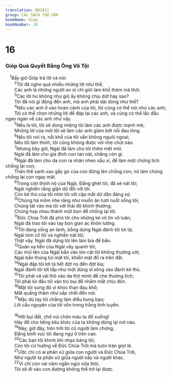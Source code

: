 ```yaml
---
translation: BD2011
group: CÁC SÁCH THƠ-VĂN
bookName: Gióp 
bookNumber: 18
---
```


<div class="title"><h1>16</h1><h3>Gióp Quả Quyết Rằng Ông Vô Tội</h3></div>
<span class="verse giop_16_1"> <sup>1</sup>Bấy giờ Gióp trả lời và nói:<br/></span>
<span class="verse giop_16_2">  <sup>2</sup>Tôi đã nghe quá nhiều những lời như thế;<br/>  Các anh là những người an ủi chỉ giỏi làm khổ thêm mà thôi.<br/></span>
<span class="verse giop_16_3">  <sup>3</sup>Các lời hư không như gió ấy không chịu dứt hay sao?<br/>  Tôi đã nói gì động đến anh, mà anh phải dài dòng như thế?<br/></span>
<span class="verse giop_16_4">  <sup>4</sup>Nếu các anh ở vào hoàn cảnh của tôi, tôi cũng có thể nói như các anh;<br/>  Tôi có thể chọn những lời để đáp lại các anh, và cũng có thể lắc đầu ngao ngán về các anh như vậy.<br/></span>
<span class="verse giop_16_5">  <sup>5</sup>Nếu là tôi, tôi sẽ dùng miệng tôi làm các anh được mạnh mẽ;<br/>  Những lời của môi tôi sẽ làm các anh giảm bớt nỗi đau lòng.<br/></span>
<span class="verse giop_16_6">  <sup>6</sup>Nếu tôi nói ra, nỗi khổ của tôi vẫn không nguôi ngoai;<br/>  Nếu tôi làm thinh, tôi cũng không được vơi nhẹ chút nào.<br/></span>
<span class="verse giop_16_7">  <sup>7</sup>Nhưng bây giờ, Ngài đã làm cho tôi thêm mệt mỏi.<br/>  Ngài đã làm cho gia đình con tan nát, chẳng còn gì.<br/></span>
<span class="verse giop_16_8">  <sup>8</sup>Ngài đã làm cho da con ra nhăn nheo xấu xí, để làm một chứng tích chống lại con;<br/>  Thân thể xanh xao gầy gò của con đứng lên chống con; nó làm chứng chống lại con ngay mặt.<br/></span>
<span class="verse giop_16_9">  <sup>9</sup>Trong cơn thịnh nộ của Ngài, Ðấng ghét tôi, đã xé nát tôi;<br/>  Ngài nghiến răng giận dữ đối với tôi.<br/>  Còn kẻ thù của tôi nhìn tôi với cặp mắt dữ dằn đáng sợ.<br/></span>
<span class="verse giop_16_10">  <sup>10</sup>Chúng há mồm nhe răng như muốn ăn tươi nuốt sống tôi;<br/>  Chúng tát vào má tôi với thái độ khinh thường;<br/>  Chúng họp nhau thành một bọn để chống lại tôi.<br/></span>
<span class="verse giop_16_11">  <sup>11</sup>Ðức Chúa Trời đã phó tôi cho những kẻ vô tín vô luân;<br/>  Ngài đã trao tôi vào tay bọn gian ác khôn lường.<br/></span>
<span class="verse giop_16_12">  <sup>12</sup>Tôi đang sống an lành, bỗng dưng Ngài đánh tôi tơi tả;<br/>  Ngài tóm cổ tôi và nghiền nát tôi;<br/>  Thật vậy, Ngài đã dựng tôi lên làm bia để bắn.<br/></span>
<span class="verse giop_16_13">  <sup>13</sup>Quân xạ tiễn của Ngài vây quanh tôi;<br/>  Các mũi tên của Ngài bắn vào tim cật tôi không thương xót;<br/>  Ngài bắn thủng túi mật tôi, khiến mật đổ ra trên đất.<br/></span>
<span class="verse giop_16_14">  <sup>14</sup>Ngài đập tôi tơi tả hết đợt nọ đến đợt kia;<br/>  Ngài đánh tôi tới tấp như một dũng sĩ xông vào đánh kẻ thù.<br/></span>
<span class="verse giop_16_15">  <sup>15</sup>Tôi phải vá vải thô vào da thịt mình để che thương tích;<br/>  Tôi phải lủi đầu tôi vào tro bụi để nhắm mắt chịu đòn.<br/></span>
<span class="verse giop_16_16">  <sup>16</sup>Mặt tôi sưng đỏ vì khóc than đau khổ;<br/>  Mắt quầng thâm như sắp chết đến nơi.<br/></span>
<span class="verse giop_16_17">  <sup>17</sup>Mặc dù tay tôi chẳng làm điều hung bạo;<br/>  Lời cầu nguyện của tôi vốn trong trắng tinh tuyền.<br/><br/></span>
<span class="verse giop_16_18">  <sup>18</sup>Hỡi bụi đất, chớ vùi chôn máu ta đổ xuống!<br/>  Hãy để cho tiếng kêu khóc của ta không dừng lại nơi nào.<br/></span>
<span class="verse giop_16_19">  <sup>19</sup>Này, giờ đây, trên trời tôi có người làm chứng;<br/>  Ðấng binh vực tôi đang ngự ở trên cao.<br/></span>
<span class="verse giop_16_20">  <sup>20</sup>Các bạn tôi khinh khi nhạo báng tôi;<br/>  Còn tôi cứ hướng về Ðức Chúa Trời mà tuôn tràn giọt lệ.<br/></span>
<span class="verse giop_16_21">  <sup>21</sup>Ước chi có ai phân xử giữa con người và Ðức Chúa Trời,<br/>  Như người ta phân xử giữa người nầy và người khác.<br/></span>
<span class="verse giop_16_22">  <sup>22</sup>Vì chỉ còn vài năm ngắn ngủi nữa thôi,<br/>  Tôi sẽ đi vào con đường không thể trở lại được.<br/></span>
